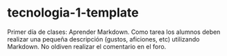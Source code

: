 # tecnologia-1-template
Primer día de clases: Aprender Markdown. 
Como tarea los alumnos deben realizar una pequeña descripción (gustos, aficiones, etc) utilizando Markdown. No oldiven realizar el comentario en el foro. 

